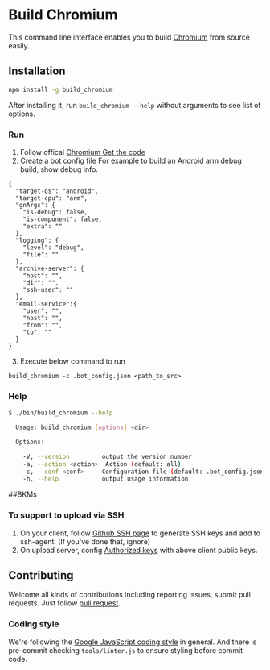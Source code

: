 # Build Chromium

This command line interface enables you to build [Chromium](https://www.chromium.org/Home) from source easily.

## Installation

```sh
npm install -g build_chromium
```

After installing it, run `build_chromium --help` without arguments to see list of options.

### Run
1. Follow offical [Chromium Get the code](https://www.chromium.org/developers/how-tos/get-the-code)
2. Create a bot config file
For example to build an Android arm debug build, show debug info.
```
{
  "target-os": "android",
  "target-cpu": "arm",
  "gnArgs": {
    "is-debug": false,
    "is-component": false,
    "extra": ""
  },
  "logging": {
    "level": "debug",
    "file": ""
  },
  "archive-server": {
    "host": "",
    "dir": "",
    "ssh-user": ""
  },
  "email-service":{
    "user": "",
    "host": "",
    "from": "",
    "to": ""
  }
}
```
3. Execute below command to run
```
build_chromium -c .bot_config.json <path_to_src>
```

### Help
```sh
$ ./bin/build_chromium --help

  Usage: build_chromium [options] <dir>

  Options:

    -V, --version         output the version number
    -a, --action <action>  Action (default: all)
    -c, --conf <conf>     Configuration file (default: .bot_config.json)
    -h, --help            output usage information
```

##BKMs
### To support to upload via SSH
1. On your client, follow [Github SSH page](https://help.github.com/articles/connecting-to-github-with-ssh/) to generate SSH keys and add to ssh-agent. (If you've done that, ignore)
2. On upload server, config [Authorized keys](https://www.ssh.com/ssh/authorized_keys/) with above client public keys.

## Contributing

Welcome all kinds of contributions including reporting issues, submit pull requests. Just follow [pull request](https://help.github.com/articles/creating-a-pull-request/).

### Coding style

We're following the [Google JavaScript coding style](https://google.github.io/styleguide/jsguide.html) in general. And there is pre-commit checking `tools/linter.js` to ensure styling before commit code.